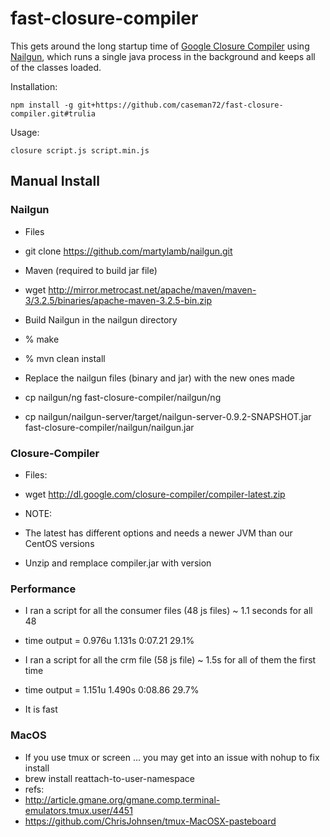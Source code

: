 # fast-closure-compiler

This gets around the long startup time of [Google Closure Compiler](https://developers.google.com/closure/compiler/)
using [Nailgun](http://www.martiansoftware.com/nailgun/), which runs a single java process in the background and keeps all of the classes loaded.

Installation:

    npm install -g git+https://github.com/caseman72/fast-closure-compiler.git#trulia

Usage:

    closure script.js script.min.js


## Manual Install

### Nailgun

* Files
 * git clone https://github.com/martylamb/nailgun.git

* Maven (required to build jar file)
 * wget http://mirror.metrocast.net/apache/maven/maven-3/3.2.5/binaries/apache-maven-3.2.5-bin.zip

* Build Nailgun in the nailgun directory
 * % make
 * % mvn clean install

* Replace the nailgun files (binary and jar) with the new ones made
 * cp nailgun/ng fast-closure-compiler/nailgun/ng
 * cp nailgun/nailgun-server/target/nailgun-server-0.9.2-SNAPSHOT.jar fast-closure-compiler/nailgun/nailgun.jar


### Closure-Compiler

* Files:
 * wget http://dl.google.com/closure-compiler/compiler-latest.zip

* NOTE:
 * The latest has different options and needs a newer JVM than our CentOS versions

* Unzip and remplace compiler.jar with version


### Performance

* I ran a script for all the consumer files (48 js files) ~ 1.1 seconds for all 48
 * time output = 0.976u 1.131s 0:07.21 29.1%

* I ran a script for all the crm file (58 js file) ~ 1.5s for all of them the first time
 * time output = 1.151u 1.490s 0:08.86 29.7%

* It is fast


### MacOS

* If you use tmux or screen ... you may get into an issue with nohup to fix install
 * brew install reattach-to-user-namespace
* refs:
 * http://article.gmane.org/gmane.comp.terminal-emulators.tmux.user/4451
 * https://github.com/ChrisJohnsen/tmux-MacOSX-pasteboard
